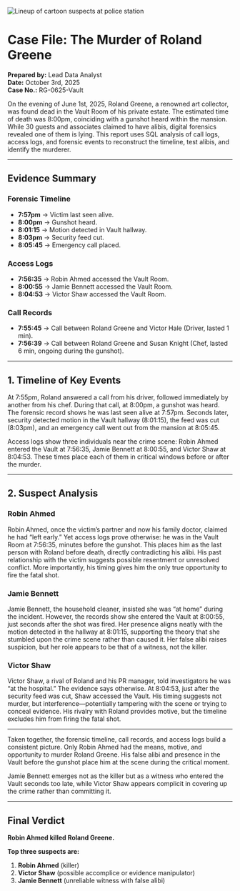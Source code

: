 ![Lineup of cartoon suspects at police station](https://github.com/user-attachments/assets/ec8b2f75-5c96-49dd-8703-1ecbf41e8a98)

# Case File: The Murder of Roland Greene  
**Prepared by:** Lead Data Analyst  
**Date:** October 3rd, 2025  
**Case No.:** RG-0625-Vault  

On the evening of June 1st, 2025, Roland Greene, a renowned art collector, was found dead in the Vault Room of his private estate. The estimated time of death was 8:00pm, coinciding with a gunshot heard within the mansion. While 30 guests and associates claimed to have alibis, digital forensics revealed one of them is lying. This report uses SQL analysis of call logs, access logs, and forensic events to reconstruct the timeline, test alibis, and identify the murderer.  

---

## Evidence Summary  

### Forensic Timeline  
- **7:57pm** → Victim last seen alive.  
- **8:00pm** → Gunshot heard.  
- **8:01:15** → Motion detected in Vault hallway.  
- **8:03pm** → Security feed cut.  
- **8:05:45** → Emergency call placed.  

### Access Logs  
- **7:56:35** → Robin Ahmed accessed the Vault Room.  
- **8:00:55** → Jamie Bennett accessed the Vault Room.  
- **8:04:53** → Victor Shaw accessed the Vault Room.  

### Call Records  
- **7:55:45** → Call between Roland Greene and Victor Hale (Driver, lasted 1 min).  
- **7:56:39** → Call between Roland Greene and Susan Knight (Chef, lasted 6 min, ongoing during the gunshot).  

---

## 1. Timeline of Key Events  

At 7:55pm, Roland answered a call from his driver, followed immediately by another from his chef. During that call, at 8:00pm, a gunshot was heard. The forensic record shows he was last seen alive at 7:57pm. Seconds later, security detected motion in the Vault hallway (8:01:15), the feed was cut (8:03pm), and an emergency call went out from the mansion at 8:05:45.  

Access logs show three individuals near the crime scene: Robin Ahmed entered the Vault at 7:56:35, Jamie Bennett at 8:00:55, and Victor Shaw at 8:04:53. These times place each of them in critical windows before or after the murder.  

---

## 2. Suspect Analysis  

### Robin Ahmed  
Robin Ahmed, once the victim’s partner and now his family doctor, claimed he had “left early.” Yet access logs prove otherwise: he was in the Vault Room at 7:56:35, minutes before the gunshot. This places him as the last person with Roland before death, directly contradicting his alibi. His past relationship with the victim suggests possible resentment or unresolved conflict. More importantly, his timing gives him the only true opportunity to fire the fatal shot.  

### Jamie Bennett  
Jamie Bennett, the household cleaner, insisted she was “at home” during the incident. However, the records show she entered the Vault at 8:00:55, just seconds after the shot was fired. Her presence aligns neatly with the motion detected in the hallway at 8:01:15, supporting the theory that she stumbled upon the crime scene rather than caused it. Her false alibi raises suspicion, but her role appears to be that of a witness, not the killer.  

### Victor Shaw  
Victor Shaw, a rival of Roland and his PR manager, told investigators he was “at the hospital.” The evidence says otherwise. At 8:04:53, just after the security feed was cut, Shaw accessed the Vault. His timing suggests not murder, but interference—potentially tampering with the scene or trying to conceal evidence. His rivalry with Roland provides motive, but the timeline excludes him from firing the fatal shot.  

---

Taken together, the forensic timeline, call records, and access logs build a consistent picture. Only Robin Ahmed had the means, motive, and opportunity to murder Roland Greene. His false alibi and presence in the Vault before the gunshot place him at the scene during the critical moment.  

Jamie Bennett emerges not as the killer but as a witness who entered the Vault seconds too late, while Victor Shaw appears complicit in covering up the crime rather than committing it.  

---

## Final Verdict  
**Robin Ahmed killed Roland Greene.**

**Top three suspects are:**  
1. **Robin Ahmed** (killer)  
2. **Victor Shaw** (possible accomplice or evidence manipulator)  
3. **Jamie Bennett** (unreliable witness with false alibi)
